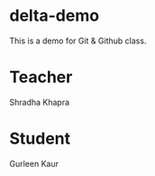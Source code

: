 # delta-demo
This is a demo for Git & Github class.

# Teacher
Shradha Khapra

# Student 
Gurleen Kaur
